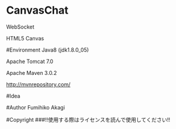 # CanvasChat
WebSocket

HTML5 Canvas

#Environment
Java8 (jdk1.8.0_05)

Apache Tomcat 7.0

Apache Maven 3.0.2

http://mvnrepository.com/

#Idea

#Author
Fumihiko Akagi

#Copyright
###!!使用する際はライセンスを読んで使用してください!!


